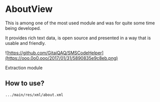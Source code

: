 # AboutView

This is among one of the most used module and was for quite some time being developed.

It provides rich text data, is open source and presented in a way that is usable and friendly.

![https://github.com/GitaiQAQ/SMSCodeHelper](https://ooo.0o0.ooo/2017/01/31/5890835e9c8eb.png)

Extraction module


## How to use?

`.../main/res/xml/about.xml`
```xml

```

